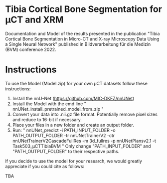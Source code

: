 # Tibia Cortical Bone Segmentation for µCT and XRM
Documentation and Model of the results presented in the publication "Tibia Cortical Bone Segmentation in Micro-CT and X-ray Microscopy Data Using a Single Neural Network" published in Bildverarbeitung für die Medizin (BVM) conference 2022. 


# Instructions

To use the Model (Model.zip) for your own µCT datasets follow these instructions:

1. Install the nnU-Net (https://github.com/MIC-DKFZ/nnUNet)
2. Install the Model with the cmd line " nnUNet_install_pretrained_model_from_zip "
3. Convert your data into .nii.gz file format. Potentially remove pixel sizes and reduce to 16-bit if necessary.
4. Place your files in a new folder and create an output folder.
5. Run: " nnUNet_predict -i PATH_INPUT_FOLDER -o PATH_OUTPUT_FOLDER -tr nnUNetTrainerV2 -ctr nnUNetTrainerV2CascadeFullRes -m 3d_fullres -p nnUNetPlansv2.1 -t Task503_µCTTibiaBVM " Only change "PATH_INPUT_FOLDER" and "PATH_OUTPUT_FOLDER" to their respective paths. 

If you decide to use the model for your research, we would greatly appreciate if you could cite as follows:

TBA
